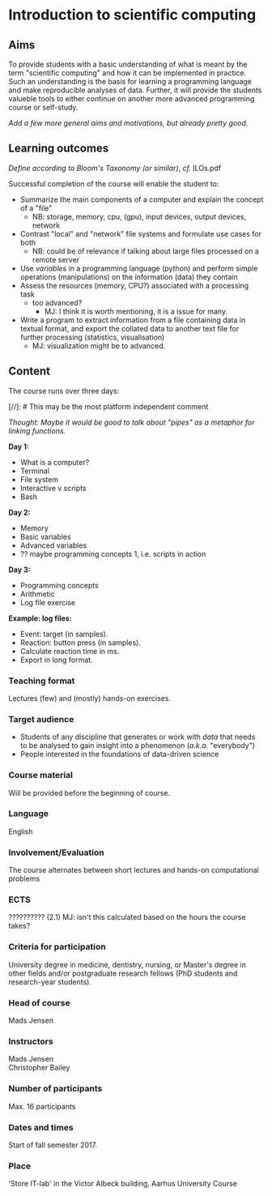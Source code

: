 # Introduction to scientific computing #

## Aims ##
To provide students with a basic understanding of what is meant by the term "scientific computing" and how it can be implemented in practice. Such an understanding is the basis for learning a programming language and make reproducible analyses of data. Further, it will provide the students valueble tools to either continue on another more advanced programming course or self-study. 


_Add a few more general aims and motivations, but already pretty good._

## Learning outcomes ##

_Define according to Bloom's Taxonomy (or similar)_, _cf._ ILOs.pdf

Successful completion of the course will enable the student to:

* Summarize the main components of a computer and explain the concept of a "file"
    * NB: storage, memory, cpu, (gpu), input devices, output devices, network
* Contrast "local" and "network" file systems and formulate use cases for both
    * NB: could be of relevance if talking about large files processed on a remote server 
* Use _variables_ in a programming language (python) and perform simple operations (manipulations) on the information (data) they contain
* Assess the resources (memory, CPU?) associated with a processing task
    * too advanced?
      * MJ: I think it is worth mentioning, it is a issue for many.
* Write a program to extract information from a file containing data in textual format, and export the collated data to another text file for further processing (statistics, visualisation)
    * MJ: visualization might be to advanced. 

## Content ##
The course runs over three days:


[//]: # This may be the most platform independent comment

_Thought: Maybe it would be good to talk about "pipes" as a metaphor for linking functions._


**Day 1:**

* What is a computer?
* Terminal
* File system
* Interactive v scripts
* Bash

**Day 2:**

* Memory
* Basic variables
* Advanced variables
* ?? maybe programming concepts 1, i.e. scripts in action
    
**Day 3:**

* Programming concepts 
* Arithmetic
* Log file exercise


**Example: log files:**

* Event: target (in samples).
* Reaction: button press (in samples).
* Calculate reaction time in ms.
* Export in long format.


### Teaching format ###

Lectures (few) and (mostly) hands-on exercises.

### Target audience ###

* Students of any discipline that generates or work with _data_ that needs to be analysed to gain insight into a phenomenon (_a.k.a._ "everybody")
* People interested in the foundations of data-driven science

### Course material ###

Will be provided before the beginning of course.

### Language ###

English

### Involvement/Evaluation ###

The course alternates between short lectures and hands-on computational problems

### ECTS ###
?????????? (2.1) MJ: isn't this calculated based on the hours the course takes?

### Criteria for participation ###

University degree in medicine, dentistry, nursing, or Master's degree in other fields and/or postgraduate research fellows (PhD students and research-year students).

### Head of course ###
Mads Jensen

### Instructors ###
Mads Jensen\
Christopher Bailey

### Number of participants ###
Max. 16 participants

### Dates and times ### 
Start of fall semester 2017.

### Place ###

'Store IT-lab' in the Victor Albeck building, Aarhus University Course



